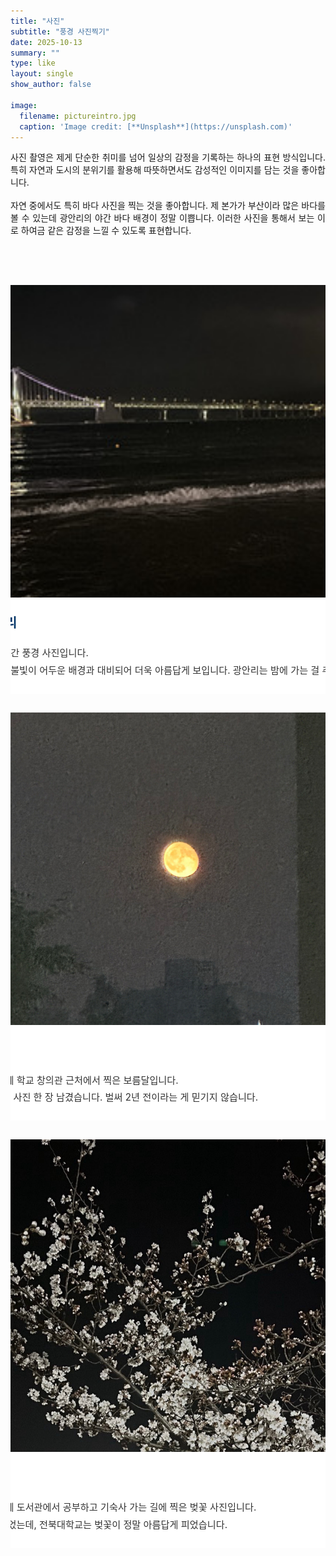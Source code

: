 ```yaml
---
title: "사진"
subtitle: "풍경 사진찍기"
date: 2025-10-13
summary: ""
type: like
layout: single
show_author: false

image:
  filename: pictureintro.jpg
  caption: 'Image credit: [**Unsplash**](https://unsplash.com)'
---
```


<div style="font-size:100%; text-align:justify;">
  사진 촬영은 제게 단순한 취미를 넘어 일상의 감정을 기록하는 하나의 표현 방식입니다.
  특히 자연과 도시의 분위기를 활용해 따뜻하면서도 감성적인 이미지를 담는 것을 좋아합니다.<br><br>
  자연 중에서도 특히 바다 사진을 찍는 것을 좋아합니다. 제 본가가 부산이라 많은 바다를 볼 수 있는데 
  광안리의 야간 바다 배경이 정말 이쁩니다.
  이러한 사진을 통해서 보는 이로 하여금 같은 감정을 느낄 수 있도록 표현합니다.
</div>

<br><br>

<!-- ✅ 카드 1 -->
<div style="
  display: flex; 
  justify-content: center; 
  align-items: flex-start; 
  gap: 20px; 
  flex-wrap: nowrap; 
  margin-top: 30px; 
  overflow-x: auto;">
  
  <div style="width: 700px; background-color: #ffffff; border-radius: 16px; 
              box-shadow: 0 4px 12px rgba(0,0,0,0.1); overflow: hidden; 
              transition: transform 0.3s ease; text-align: center; flex-shrink: 0;">
    
   <div style="width:100%; height:500px; overflow:hidden;">
      <img src="picture.jpg" alt="광안리" 
           style="width:100%; height:100%; object-fit: cover; background:#f0f2f5;">
    </div>

   <div style="padding: 24px; text-align: left;">
      <h3 style="margin-top: 0; font-size: 1.3rem; color: #003366;">▲ 광안리</h3>
      <div style="text-align: justify; line-height: 1.8; font-size: 0.95rem; color: #333;">
        광안리의 야간 풍경 사진입니다.<br>
        광안대교의 불빛이 어두운 배경과 대비되어 더욱 아름답게 보입니다. 광안리는 밤에 가는 걸 추천합니다.
      </div>
    </div>
  </div>
</div>

<!-- ✅ 카드 2 -->
<div style="
  display: flex; 
  justify-content: center; 
  align-items: flex-start; 
  gap: 20px; 
  flex-wrap: nowrap; 
  margin-top: 30px; 
  overflow-x: auto;">
  
  <div style="width: 700px; background-color: #ffffff; border-radius: 16px; 
              box-shadow: 0 4px 12px rgba(0,0,0,0.1); overflow: hidden; 
              transition: transform 0.3s ease; text-align: center; flex-shrink: 0;">
    
   <div style="width:100%; height:500px; overflow:hidden;">
      <img src="picture2.jpg" alt="달" 
           style="width:100%; height:100%; object-fit: cover; background:#f0f2f5;">
    </div>

   <div style="padding: 24px; text-align: left;">
      <h3 style="margin-top: 0; font-size: 1.3rem; color: #003366;">▲ 달</h3>
      <div style="text-align: justify; line-height: 1.8; font-size: 0.95rem; color: #333;">
        2023년도에 학교 창의관 근처에서 찍은 보름달입니다.<br>
        너무 예뻐서 사진 한 장 남겼습니다. 벌써 2년 전이라는 게 믿기지 않습니다.
      </div>
    </div>
  </div>
</div>

<!-- ✅ 카드 3 -->
<div style="
  display: flex; 
  justify-content: center; 
  align-items: flex-start; 
  gap: 20px; 
  flex-wrap: nowrap; 
  margin-top: 30px; 
  overflow-x: auto;">
  
  <div style="width: 700px; background-color: #ffffff; border-radius: 16px; 
              box-shadow: 0 4px 12px rgba(0,0,0,0.1); overflow: hidden; 
              transition: transform 0.3s ease; text-align: center; flex-shrink: 0;">
    
   <div style="width:100%; height:500px; overflow:hidden;">
      <img src="picture3.jpg" alt="벚꽃" 
           style="width:100%; height:100%; object-fit: cover; background:#f0f2f5;">
    </div>

   <div style="padding: 24px; text-align: left;">
      <h3 style="margin-top: 0; font-size: 1.3rem; color: #003366;">▲ 벚꽃</h3>
      <div style="text-align: justify; line-height: 1.8; font-size: 0.95rem; color: #333;">
        2023년도에 도서관에서 공부하고 기숙사 가는 길에 찍은 벚꽃 사진입니다.<br>
        당시 3월이었는데, 전북대학교는 벚꽃이 정말 아름답게 피었습니다.
      </div>
    </div>
  </div>
</div>

<!-- ✅ hover 효과 -->
<style>
  div[style*="box-shadow"]:hover {
    transform: translateY(-6px);
    box-shadow: 0 6px 16px rgba(0,0,0,0.15);
  }
</style>

